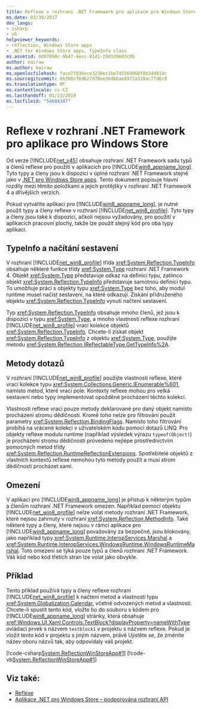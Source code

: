 ```yaml
---
title: Reflexe v rozhraní .NET Framework pro aplikace pro Windows Store
ms.date: 03/30/2017
dev_langs:
- csharp
- vb
helpviewer_keywords:
- reflection, Windows Store apps
- .NET for Windows Store apps, TypeInfo class
ms.assetid: 0d07090c-9b47-4ecc-81d1-29d539603c9b
author: mairaw
ms.author: mairaw
ms.openlocfilehash: face7f836ece3230ec1be745569060f8b34d814c
ms.sourcegitcommit: 6b308cf6d627d78ee36dbbae8972a310ac7fd6c8
ms.translationtype: MT
ms.contentlocale: cs-CZ
ms.lasthandoff: 01/23/2019
ms.locfileid: "54604347"
---
```

# <a name="reflection-in-the-net-framework-for-windows-store-apps"></a>Reflexe v rozhraní .NET Framework pro aplikace pro Windows Store
Od verze [!INCLUDE[net_v45](../../../includes/net-v45-md.md)] obsahuje rozhraní .NET Framework sadu typů a členů reflexe pro použití v aplikacích pro [!INCLUDE[win8_appname_long](../../../includes/win8-appname-long-md.md)]. Tyto typy a členy jsou k dispozici v úplné rozhraní .NET Framework stejně jako v [.NET pro Windows Store apps](https://go.microsoft.com/fwlink/?LinkID=225700). Tento dokument popisuje hlavní rozdíly mezi těmito položkami a jejich protějšky v rozhraní .NET Framework 4 a dřívějších verzích.  
  
 Pokud vytváříte aplikaci pro [!INCLUDE[win8_appname_long](../../../includes/win8-appname-long-md.md)], je nutné použít typy a členy reflexe v rozhraní [!INCLUDE[net_win8_profile](../../../includes/net-win8-profile-md.md)]. Tyto typy a členy jsou také k dispozici, ačkoli nejsou vyžadovány, pro použití v aplikacích pracovní plochy, takže lze použít stejný kód pro oba typy aplikací.  
  
## <a name="typeinfo-and-assembly-loading"></a>TypeInfo a načítání sestavení  
 V rozhraní [!INCLUDE[net_win8_profile](../../../includes/net-win8-profile-md.md)] třída <xref:System.Reflection.TypeInfo> obsahuje některé funkce třídy <xref:System.Type> rozhraní .NET Framework 4. Objekt <xref:System.Type> představuje odkaz na definici typu, zatímco objekt <xref:System.Reflection.TypeInfo> představuje samotnou definici typu. To umožňuje práci s objekty typu <xref:System.Type> bez toho, aby modul runtime musel načíst sestavení, na které odkazují. Získání přidruženého objektu <xref:System.Reflection.TypeInfo> vynutí načtení sestavení.  
  
 Typ <xref:System.Reflection.TypeInfo> obsahuje mnoho členů, jež jsou k dispozici v typu <xref:System.Type>, a mnoho vlastností reflexe rozhraní [!INCLUDE[net_win8_profile](../../../includes/net-win8-profile-md.md)] vrací kolekce objektů <xref:System.Reflection.TypeInfo>. Chcete-li získat objekt <xref:System.Reflection.TypeInfo> z objektu <xref:System.Type>, použijte metodu <xref:System.Reflection.IReflectableType.GetTypeInfo%2A>.  
  
## <a name="query-methods"></a>Metody dotazů  
 V rozhraní [!INCLUDE[net_win8_profile](../../../includes/net-win8-profile-md.md)] použijte vlastnosti reflexe, které vrací kolekce typu <xref:System.Collections.Generic.IEnumerable%601>, namísto metod, které vrací pole. Kontexty reflexe mohou pro velká sestavení nebo typy implementovat opožděné procházení těchto kolekcí.  
  
 Vlastnosti reflexe vrací pouze metody deklarované pro daný objekt namísto procházení stromu dědičnosti. Kromě toho nelze pro filtrování použít parametry <xref:System.Reflection.BindingFlags>. Namísto toho filtrování probíhá na vrácené kolekci v uživatelském kódu pomocí dotazů LINQ. Pro objekty reflexe modulu runtime (například výsledek výrazu `typeof(Object)`) je procházení stromu dědičnosti provedeno nejlépe prostřednictvím pomocných metod třídy <xref:System.Reflection.RuntimeReflectionExtensions>. Spotřebitelé objektů z vlastních kontextů reflexe nemohou tyto metody použít a musí strom dědičnosti procházet sami.  
  
## <a name="restrictions"></a>Omezení  
 V aplikaci pro [!INCLUDE[win8_appname_long](../../../includes/win8-appname-long-md.md)] je přístup k některým typům a členům rozhraní .NET Framework omezen. Například pomocí objektu [!INCLUDE[net_win8_profile](../../../includes/net-win8-profile-md.md)] nelze volat metody rozhraní .NET Framework, které nejsou zahrnuty v rozhraní <xref:System.Reflection.MethodInfo>. Také některé typy a členy, které nejsou v rámci aplikace pro [!INCLUDE[win8_appname_long](../../../includes/win8-appname-long-md.md)] považovány za bezpečné, jsou blokovány, jako například typy <xref:System.Runtime.InteropServices.Marshal> a <xref:System.Runtime.InteropServices.WindowsRuntime.WindowsRuntimeMarshal>. Toto omezení se týká pouze typů a členů rozhraní .NET Framework. Váš kód nebo kód třetích stran lze volat jako obvykle.  
  
## <a name="example"></a>Příklad  
 Tento příklad používá typy a členy reflexe rozhraní [!INCLUDE[net_win8_profile](../../../includes/net-win8-profile-md.md)] k načtení metod a vlastností typu <xref:System.Globalization.Calendar>, včetně odvozených metod a vlastností. Chcete-li spustit tento kód, vložte ho do souboru s kódem pro [!INCLUDE[win8_appname_long](../../../includes/win8-appname-long-md.md)] stránky, která obsahuje <xref:Windows.UI.Xaml.Controls.TextBlock?displayProperty=nameWithType> ovládací prvek s názvem `textblock1` v projektu s názvem reflexe. Pokud je vložit tento kód v projektu s jiným názvem, právě Ujistěte se, že změníte název oboru názvů tak, aby odpovídaly váš projekt.  
  
 [!code-csharp[System.ReflectionWinStoreApp#1](../../../samples/snippets/csharp/VS_Snippets_CLR_System/system.reflectionwinstoreapp/cs/mainpage.xaml.cs#1)]
 [!code-vb[System.ReflectionWinStoreApp#1](../../../samples/snippets/visualbasic/VS_Snippets_CLR_System/system.reflectionwinstoreapp/vb/mainpage.xaml.vb#1)]  
  
## <a name="see-also"></a>Viz také:
- [Reflexe](../../../docs/framework/reflection-and-codedom/reflection.md)
- [Aplikace .NET pro Windows Store – podporována rozhraní API](https://go.microsoft.com/fwlink/?LinkID=225700)
